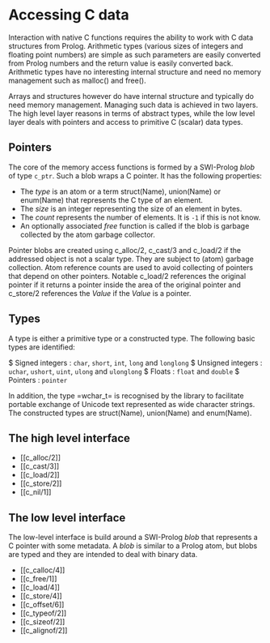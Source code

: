 # Accessing C data

Interaction with native C functions requires the ability to work with C
data structures from Prolog. Arithmetic types (various sizes of integers
and floating point numbers) are simple as such parameters are easily
converted from Prolog numbers and the return value is easily converted
back. Arithmetic types have no interesting internal structure and need
no memory management such as malloc() and free().

Arrays and structures however do have internal structure and typically
do need memory management. Managing such data is achieved in two layers.
The high level layer reasons in terms of abstract types, while the low
level layer deals with pointers and access to primitive C (scalar) data
types.

## Pointers

The core of the memory access functions is formed by a SWI-Prolog _blob_
of type `c_ptr`.  Such a blob wraps a C pointer.  It has the following
properties:

  - The *type* is an atom or a term struct(Name), union(Name) or
    enum(Name) that represents the C type of an element.
  - The *size* is an integer representing the size of an element
    in bytes.
  - The *count* represents the number of elements.  It is `-1` if
    this is not know.
  - An optionally associated _free_ function is called if the blob
    is garbage collected by the atom garbage collector.

Pointer blobs are created using c_alloc/2, c_cast/3 and c_load/2 if the
addressed object is not a scalar type. They are subject to (atom)
garbage collection. Atom reference counts are used to avoid collecting
of pointers that depend on other pointers. Notable c_load/2 references
the original pointer if it returns a pointer inside the area of the
original pointer and c_store/2 references the _Value_ if the _Value_ is
a pointer.


## Types

A type is either a primitive type   or a constructed type. The following
basic types are identified:

  $ Signed integers :
  `char`, `short`, `int`, `long` and `longlong`
  $ Unsigned integers :
  `uchar`, `ushort`, `uint`, `ulong` and `ulonglong`
  $ Floats :
  `float` and `double`
  $ Pointers :
  `pointer`

In addition, the type =wchar_t= is recognised by the library to
facilitate portable exchange of Unicode text represented as wide
character strings. The constructed types are struct(Name), union(Name)
and enum(Name).

## The high level interface

  - [[c_alloc/2]]
  - [[c_cast/3]]
  - [[c_load/2]]
  - [[c_store/2]]
  - [[c_nil/1]]

## The low level interface

The low-level interface is build around a SWI-Prolog _blob_ that
represents a C pointer with some metadata. A _blob_ is similar to a
Prolog atom, but blobs are typed and they are intended to deal with
binary data.

  - [[c_calloc/4]]
  - [[c_free/1]]
  - [[c_load/4]]
  - [[c_store/4]]
  - [[c_offset/6]]
  - [[c_typeof/2]]
  - [[c_sizeof/2]]
  - [[c_alignof/2]]
